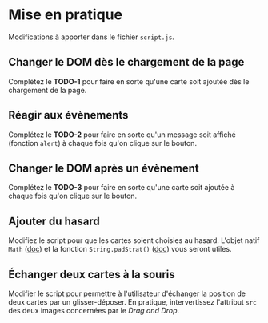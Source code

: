 # Mise en pratique

Modifications à apporter dans le fichier `script.js`.

## Changer le DOM dès le chargement de la page

Complétez le **TODO-1** pour faire en sorte qu'une carte soit ajoutée dès le chargement de la page.


## Réagir aux évènements

Complétez le **TODO-2** pour faire en sorte qu'un message soit affiché (fonction `alert`) à chaque fois qu'on clique sur le bouton.


## Changer le DOM après un évènement

Complétez le **TODO-3** pour faire en sorte qu'une carte soit ajoutée à chaque fois qu'on clique sur le bouton.


## Ajouter du hasard

Modifiez le script pour que les cartes soient choisies au hasard. L'objet natif `Math` ([doc](https://developer.mozilla.org/fr/docs/Web/JavaScript/Reference/Objets_globaux/Math)) et la fonction `String.padStrat()` ([doc](https://developer.mozilla.org/fr/docs/Web/JavaScript/Reference/Objets_globaux/String/padStart)) vous seront utiles.

## Échanger deux cartes à la souris

Modifier le script pour permettre à l'utilisateur d'échanger la position de deux cartes par un glisser-déposer. En pratique, intervertissez l'attribut `src` des deux images concernées par le _Drag and Drop_.